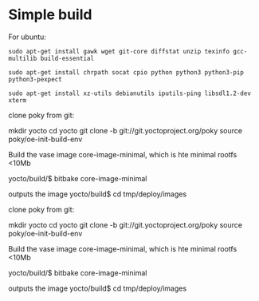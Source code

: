 # Simple build


For ubuntu:

```
sudo apt-get install gawk wget git-core diffstat unzip texinfo gcc-multilib build-essential

sudo apt-get install chrpath socat cpio python python3 python3-pip python3-pexpect

sudo apt-get install xz-utils debianutils iputils-ping libsdl1.2-dev xterm
```

clone poky from git:


mkdir yocto
cd yocto
git clone -b git://git.yoctoproject.org/poky
source poky/oe-init-build-env


Build the vase image core-image-minimal, which is hte minimal rootfs <10Mb

yocto/build/$ bitbake core-image-minimal


outputs the image 
yocto/build$ cd tmp/deploy/images

clone poky from git:


mkdir yocto
cd yocto
git clone -b git://git.yoctoproject.org/poky
source poky/oe-init-build-env


Build the vase image core-image-minimal, which is hte minimal rootfs <10Mb

yocto/build/$ bitbake core-image-minimal


outputs the image 
yocto/build$ cd tmp/deploy/images
